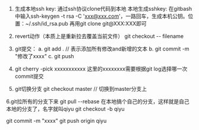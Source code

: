 1. 生成本地ssh key:
通过ssh协议clone代码到本地
本地生成sshkey: 在gitbash中输入ssh-keygen -t rsa -C 'xxx@xxx.com'，一路回车，生成本机公钥。位置：~/.ssh/id_rsa.pub
再用git clone git@XXX:XXX即可

2. revert动作（本质上是重新拉去覆盖当前文件）
git checkout -- filename  

3. git提交：
a. git add .    // 表示添加所有修改and新增的文本
b. git commit -m "修改了xxxx"
c. git push

4. git cherry -pick xxxxxxxxxxx
这里的xxxxxxxx需要根据git log选择哪一次commit提交

5. git切换分支 git checkout master // 切换到master分支上

6.git拉所有的分支下来
git pull --rebase
在本地搞个自己的分支，这样就是自己本地的分支了，名字就叫qiyu
git checkout -b qiyu

git commit -m "xxxx"
git push origin qiyu

